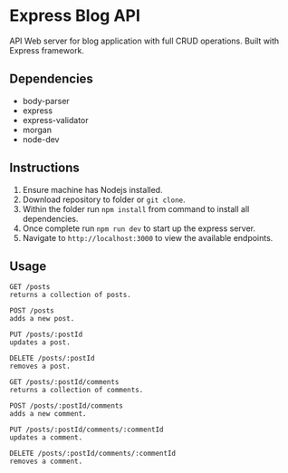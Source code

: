 # Express Blog API
API Web server for blog application with full CRUD operations. Built with Express framework.

## Dependencies
* body-parser
* express
* express-validator
* morgan
* node-dev

## Instructions
1. Ensure machine has Nodejs installed.
2. Download repository to folder or `git clone`.
3. Within the folder run `npm install` from command to install all dependencies.
4. Once complete run `npm run dev` to start up the express server.
5. Navigate to `http://localhost:3000` to view the available endpoints.

## Usage
```
GET /posts
returns a collection of posts.
```

```
POST /posts
adds a new post.
```

```
PUT /posts/:postId
updates a post.
```

```
DELETE /posts/:postId
removes a post.
```

```
GET /posts/:postId/comments
returns a collection of comments.
```

```
POST /posts/:postId/comments
adds a new comment.
```

```
PUT /posts/:postId/comments/:commentId
updates a comment.
```

```
DELETE /posts/:postId/comments/:commentId
removes a comment.
```
